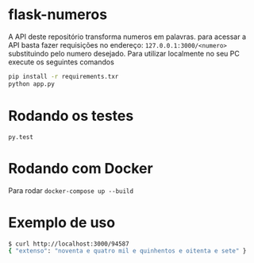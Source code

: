 # flask-numeros

A API deste repositório transforma numeros em palavras.
para acessar a API basta fazer requisições no endereço: `127.0.0.1:3000/<numero>` substituindo <numero> pelo numero desejado.
Para utilizar localmente no seu PC execute os seguintes comandos

``` bash
pip install -r requirements.txr
python app.py
```

# Rodando os testes

`py.test`

# Rodando com Docker

Para rodar 
`docker-compose up --build`

# Exemplo de uso

``` bash
$ curl http://localhost:3000/94587
{ "extenso": "noventa e quatro mil e quinhentos e oitenta e sete" }
```
